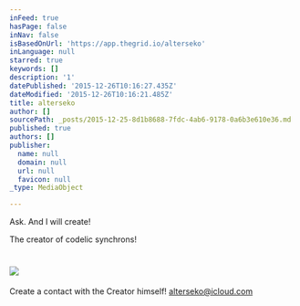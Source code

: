 ```yaml
---
inFeed: true
hasPage: false
inNav: false
isBasedOnUrl: 'https://app.thegrid.io/alterseko'
inLanguage: null
starred: true
keywords: []
description: '1'
datePublished: '2015-12-26T10:16:27.435Z'
dateModified: '2015-12-26T10:16:21.485Z'
title: alterseko
author: []
sourcePath: _posts/2015-12-25-8d1b8688-7fdc-4ab6-9178-0a6b3e610e36.md
published: true
authors: []
publisher:
  name: null
  domain: null
  url: null
  favicon: null
_type: MediaObject

---
```

Ask. And I will create!

The creator of codelic synchrons!

# ![](https://s3-us-west-2.amazonaws.com/the-grid-img/p/511bf885f5a4c2da980b49b0706188c4d84b26a4.png)

Create a contact with the Creator himself! [alterseko@icloud.com][0]

[0]: mailto:alterseko@icloud.com